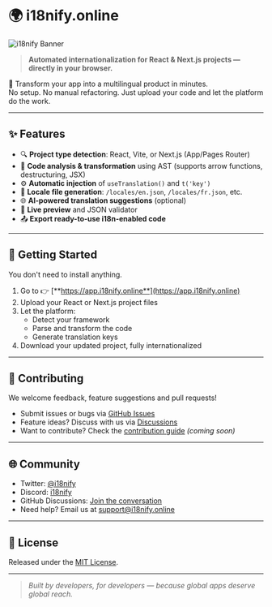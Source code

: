 # 🌍 i18nify.online

![i18nify Banner](https://i18nify.online/image.png)

> **Automated internationalization for React & Next.js projects — directly in your browser.**

🎯 Transform your app into a multilingual product in minutes.  
No setup. No manual refactoring. Just upload your code and let the platform do the work.

---

## ✨ Features

- 🔍 **Project type detection**: React, Vite, or Next.js (App/Pages Router)
- 🧠 **Code analysis & transformation** using AST (supports arrow functions, destructuring, JSX)
- ⚙️ **Automatic injection** of `useTranslation()` and `t('key')`
- 📁 **Locale file generation**: `/locales/en.json`, `/locales/fr.json`, etc.
- 🌐 **AI-powered translation suggestions** (optional)
- 🧪 **Live preview** and JSON validator
- 📤 **Export ready-to-use i18n-enabled code**

---

## 🚀 Getting Started

You don't need to install anything.

1. Go to 👉 [**https://app.i18nify.online**](https://app.i18nify.online)
2. Upload your React or Next.js project files
3. Let the platform:
   - Detect your framework
   - Parse and transform the code
   - Generate translation keys
4. Download your updated project, fully internationalized

---

## 🤝 Contributing

We welcome feedback, feature suggestions and pull requests!

- Submit issues or bugs via [GitHub Issues](https://github.com/i18nify/i18nify/issues)
- Feature ideas? Discuss with us via [Discussions](https://github.com/i18nify/i18nify/discussions)
- Want to contribute? Check the [contribution guide](CONTRIBUTING.md) _(coming soon)_

---

## 🌐 Community

- Twitter: [@i18nify](https://twitter.com/i18nify)
- Discord: [i18nify](https://discord.gg/aj9u8hVp)
- GitHub Discussions: [Join the conversation](https://github.com/orgs/community/discussions/168825#discussion-8687606)
- Need help? Email us at [support@i18nify.online](mailto:support@i18nify.online)

---

## 📄 License

Released under the [MIT License](LICENSE).

---

> _Built by developers, for developers — because global apps deserve global reach._
